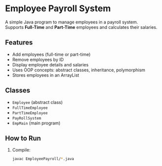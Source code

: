 # Employee Payroll System

A simple Java program to manage employees in a payroll system.  
Supports **Full-Time** and **Part-Time** employees and calculates their salaries.

## Features
- Add employees (full-time or part-time)
- Remove employees by ID
- Display employee details and salaries
- Uses OOP concepts: abstract classes, inheritance, polymorphism
- Stores employees in an ArrayList

## Classes
- `Employee` (abstract class)  
- `FullTimeEmployee`  
- `PartTimeEmployee`  
- `PayRollSystem`  
- `EmpMain` (main program)

## How to Run
1. Compile:
   ```bash
   javac EmployeePayroll/*.java
